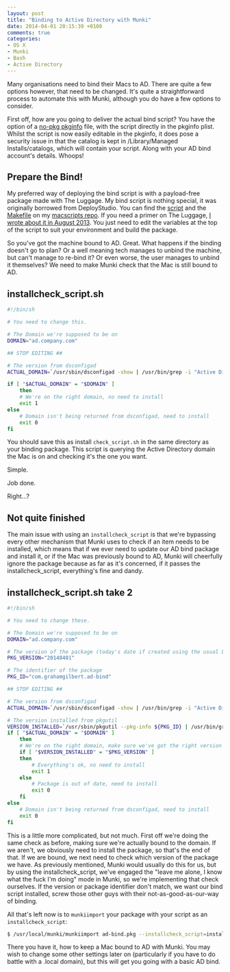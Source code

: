 ```yaml
---
layout: post
title: "Binding to Active Directory with Munki"
date: 2014-04-01 20:15:39 +0100
comments: true
categories: 
- OS X
- Munki
- Bash
- Active Directory
---
```

Many organisations need to bind their Macs to AD. There are quite a few options however, that need to be changed. It's quite  a straightforward process to automate this with Munki, although you do have a few options to consider.

First off, how are you going to deliver the actual bind script? You have the option of a [no-pkg pkginfo](https://code.google.com/p/munki/wiki/ManagingPrintersWithMunki#Alternate_Method_Using_nopkg) file, with the script directly in the pkginfo plist. Whilst the script is now easily editable in the pkginfo, it does pose a security issue in that the catalog is kept in /Library/Managed Installs/catalogs, which will contain your script. Along with your AD bind account's details. Whoops!

## Prepare the Bind!

My preferred way of deploying the bind script is with a payload-free package made with The Luggage. My bind script is nothing special, it was originally borrowed from DeployStudio. You can find the [script](https://github.com/grahamgilbert/macscripts/blob/master/AD%20Bind/postinstall) and the [Makefile](https://github.com/grahamgilbert/macscripts/blob/master/AD%20Bind/Makefile) on my [macscripts repo](https://github.com/grahamgilbert/macscripts/tree/master/AD%20Bind). If you need a primer on The Luggage, [I wrote about it in August 2013](http://grahamgilbert.com/blog/2013/08/09/the-luggage-an-introduction/). You just need to edit the variables at the top of the script to suit your environment and build the package.

So you've got the machine bound to AD. Great. What happens if the binding doesn't go to plan? Or a well meaning tech manages to unbind the machine, but can't manage to re-bind it? Or even worse, the user manages to unbind it themselves? We need to make Munki check that the Mac is still bound to AD.

<!-- more -->

## installcheck_script.sh

``` bash
#!/bin/sh

# You need to change this.

# The Domain we're supposed to be on
DOMAIN="ad.company.com"

## STOP EDITING ##

# The version from dsconfigad
ACTUAL_DOMAIN=`/usr/sbin/dsconfigad -show | /usr/bin/grep -i "Active Directory Domain" | /usr/bin/sed -n 's/[^.]*= //p'`

if [ "$ACTUAL_DOMAIN" = "$DOMAIN" ]
    then
    # We're on the right domain, no need to install
    exit 1
else
    # Domain isn't being returned from dsconfigad, need to install
    exit 0
fi
```


You should save this as install ``check_script.sh`` in the same directory as your binding package. This script is querying the Active Directory domain the Mac is on and checking it's the one you want. 

Simple. 

Job done.

Right...?

## Not quite finished

The main issue with using an ``installcheck_script`` is that we're bypassing every other mechanism that Munki uses to check if an item needs to be installed, which means that if we ever need to update our AD bind package and install it, or if the Mac was previously bound to AD, Munki will cheerfully ignore the package because as far as it's concerned, if it passes the installcheck_script, everything's fine and dandy.

## installcheck_script.sh take 2

``` bash
#!/bin/sh

# You need to change these.

# The Domain we're supposed to be on
DOMAIN="ad.company.com"

# The version of the package (today's date if created using the usual Luggage Makefile)
PKG_VERSION="20140401"

# The identifier of the package
PKG_ID="com.grahamgilbert.ad-bind"

## STOP EDITING ##

# The version from dsconfigad
ACTUAL_DOMAIN=`/usr/sbin/dsconfigad -show | /usr/bin/grep -i "Active Directory Domain" | /usr/bin/sed -n 's/[^.]*= //p'`

# The version installed from pkgutil
VERSION_INSTALLED=`/usr/sbin/pkgutil --pkg-info ${PKG_ID} | /usr/bin/grep version | /usr/bin/sed 's/^[^:]*: //'`
if [ "$ACTUAL_DOMAIN" = "$DOMAIN" ]
    then
    # We're on the right domain, make sure we've got the right version of the package
    if [ "$VERSION_INSTALLED" = "$PKG_VERSION" ]
    then
        # Everything's ok, no need to install
        exit 1
    else
        # Package is out of date, need to install
        exit 0
    fi
else
    # Domain isn't being returned from dsconfigad, need to install
    exit 0
fi
```

This is a little more complicated, but not much. First off we're doing the same check as before, making sure we're actually bound to the domain. If we aren't, we obviously need to install the package, so that's the end of that. If we are bound, we next need to check which version of the package we have. As previously mentioned, Munki would usually do this for us, but by using the installcheck_script, we've engaged the "leave me alone, I know what the fuck I'm doing" mode in Munki, so we're implementing that check ourselves. If the version or package identifier don't match, we want our bind script installed, screw those other guys with their not-as-good-as-our-way of binding.

All that's left now is to ``munkiimport`` your package with your script as an ``installcheck_script``:

``` bash
$ /usr/local/munki/munkiimport ad-bind.pkg --installcheck_script=installcheck_script.sh
```

There you have it, how to keep a Mac bound to AD with Munki. You may wish to change some other settings later on (particularly if you have to do battle with a .local domain), but this will get you going with a basic AD bind.

